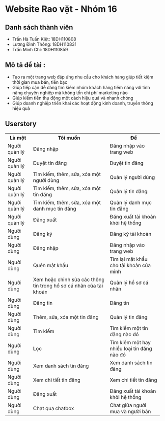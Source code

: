 # Website Rao vặt - Nhóm 16
## Danh sách thành viên
* Trần Hà Tuấn Kiệt: 18DH110808
* Lương Đình Thông: 18DH110831
* Trần Minh Chí: 18DH110859
## Mô tả đề tài :
<ul>
    <li>Tạo ra một trang web đáp ứng nhu cầu cho khách hàng giúp tiết kiệm thời gian mua bán, tiền bạc</li>
    <li>Giúp tiếp cận dễ dàng tìm kiếm nhóm khách hàng tiềm năng với tính năng chuyên nghiệp mà không tốn chi phí marketing nào</li>
    <li>Giúp kiếm tiền thụ động một cách hiệu quả và nhanh chóng</li>
    <li>Giúp doanh nghiệp triển khai các hoạt động kinh doanh, truyền thông hiệu quả</li>
</ul>

## Userstory
<table>
	<tr>
		<th>Là một</th>
		<th>Tôi muốn</th>
		<th>Để</th>
 	</tr>
	<tr>
  		<td>Người quản lý</td>
   		<td>Đăng nhập</td>
		<td>Đăng nhập vào trang web</td>
 	</tr>
	<tr>
  		<td>Người quản lý</td>
   		<td>Duyệt tin đăng</td>
		<td>Duyệt tin đăng</td>
 	</tr>
	<tr>
  		<td>Người quản lý</td>
   		<td>Tìm kiếm, thêm, sửa, xóa một người dùng</td>
		<td>Quản lý người dùng</td>
 	</tr>
	<tr>
  		<td>Người quản lý</td>
   		<td>Tìm kiếm, thêm, sửa, xóa một tin đăng</td>
		<td>Quản lý tin đăng</td>
 	</tr>
 	<tr>
  		<td>Người quản lý</td>
   		<td>Tìm kiếm, thêm, sửa, xóa một danh mục tin đăng</td>
		<td>Quản lý danh mục tin đăng</td>
 	</tr>
	<tr>
  		<td>Người quản lý</td>
   		<td>Đăng xuất</td>
		<td>Đăng xuất tài khoản khỏi hệ thống</td>
 	</tr>
	<tr>
  		<td>Người dùng</td>
   		<td>Đăng ký</td>
		<td>Đăng ký tài khoản</td>
 	</tr>
        <tr>
  		<td>Người dùng</td>
   		<td>Đăng nhập</td>
		<td>Đăng nhập vào trang web</td>
 	</tr>
	<tr>
  		<td>Người dùng</td>
   		<td>Quên mật khẩu</td>
		<td>Tìm lại mật khẩu cho tài khoản của mình</td>
 	</tr>
	<tr>
  		<td>Người dùng</td>
   		<td>Xem hoặc chỉnh sửa các thông tin trong hồ sơ cá nhân của tài khoản</td>
		<td>Quản lý hồ sơ cá nhân</td>
 	</tr>
	<tr>
  		<td>Người dùng</td>
   		<td>Đăng tin</td>
		<td>Đăng tin</td>
 	</tr>
	<tr>
  		<td>Người dùng</td>
   		<td>Thêm, sửa, xóa một tin đăng</td>
		<td>Quản lý tin đăng</td>
 	</tr>
	<tr>
  		<td>Người dùng</td>
   		<td>Tìm kiếm</td>
		<td>Tìm kiếm một tin đăng nào đó</td>
 	</tr>
	<tr>
  		<td>Người dùng</td>
   		<td>Lọc</td>
		<td>Tìm kiếm một hay nhiều loại tin đăng nào đó</td>
 	</tr>
	<tr>
  		<td>Người dùng</td>
   		<td>Xem danh sách tin đăng</td>
		<td>Xem danh sách tin đăng</td>
 	</tr>
	<tr>
  		<td>Người dùng</td>
   		<td>Xem chi tiết tin đăng</td>
		<td>Xem chi tiết tin đăng</td>
 	</tr>
	<tr>
  		<td>Người dùng</td>
   		<td>Đăng xuất</td>
		<td>Đăng xuất tài khoản khỏi hệ thống</td>
 	</tr>
        <tr>
  		<td>Người dùng</td>
   		<td>Chat qua chatbox</td>
		<td>Chat giữa người mua và người bán</td>
 	</tr>
</table>
